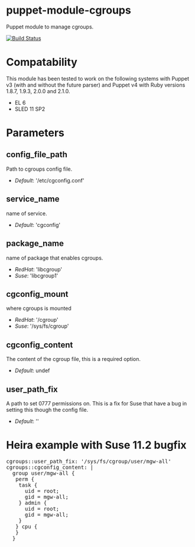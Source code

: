 puppet-module-cgroups
===

Puppet module to manage cgroups.

[![Build Status](https://travis-ci.org/Ericsson/puppet-module-cgroups.png?branch=master)](https://travis-ci.org/Ericsson/puppet-module-cgroups)

# Compatability

This module has been tested to work on the following systems with Puppet v3
(with and without the future parser) and Puppet v4 with Ruby versions 1.8.7,
1.9.3, 2.0.0 and 2.1.0.

  * EL 6
  * SLED 11 SP2

# Parameters

config_file_path
----------------
Path to cgroups config file.

- *Default*: '/etc/cgconfig.conf'

service_name
------------
name of service.

- *Default*: 'cgconfig'

package_name
------------
name of package that enables cgroups.

- *RedHat*: 'libcgroup'
- *Suse*: 'libcgroup1'

cgconfig_mount
--------------
where cgroups is mounted

- *RedHat*: '/cgroup'
- *Suse*: '/sys/fs/cgroup'

cgconfig_content
----------------
The content of the cgroup file, this is a required option.

- *Default*: undef

user_path_fix
-------------
A path to set 0777 permissions on. This is a fix for Suse that have a bug in setting this though the config file.

- *Default*: ''

# Heira example with Suse 11.2 bugfix

<pre>
cgroups::user_path_fix: '/sys/fs/cgroup/user/mgw-all'
cgroups::cgconfig_content: |
  group user/mgw-all {
   perm {
    task {
      uid = root;
      gid = mgw-all;
    } admin {
      uid = root;
      gid = mgw-all;
    }
   } cpu {
   }
  }
</pre>
